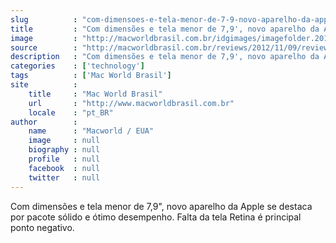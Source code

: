 ```yaml
---
slug          : "com-dimensoes-e-tela-menor-de-7-9-novo-aparelho-da-apple-se-destaca-por-pacote-solido-e-otimo-desempenho-falta-da-tela-retina-e-principal-ponto-negativo"
title         : "Com dimensões e tela menor de 7,9', novo aparelho da Apple se destaca por pacote sólido e ótimo desempenho. Falta da tela Retina é principal ponto negativo."
image         : "http://macworldbrasil.com.br/idgimages/imagefolder.2012-10-01.8063199394/ipadmini_435.jpg"
source        : "http://macworldbrasil.com.br/reviews/2012/11/09/review-ipad-mini-entrega-experiencia-completa-de-tablet/"
description   : "Com dimensões e tela menor de 7,9', novo aparelho da Apple se destaca por pacote sólido e ótimo desempenho. Falta da tela Retina é principal ponto negativo."
categories    : ['technology']
tags          : ['Mac World Brasil']
site          :
    title     : "Mac World Brasil"
    url       : "http://www.macworldbrasil.com.br"
    locale    : "pt_BR"
author        :
    name      : "Macworld / EUA"
    image     : null
    biography : null
    profile   : null
    facebook  : null
    twitter   : null
---
```


Com dimensões e tela menor de 7,9", novo aparelho da Apple se destaca por pacote sólido e ótimo desempenho. Falta da tela Retina é principal ponto negativo.
